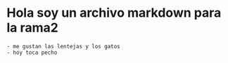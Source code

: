 # Hola soy un archivo markdown para la rama2

	- me gustan las lentejas y los gatos
	- hoy toca pecho
	
